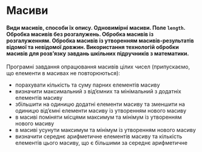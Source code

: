 # Масиви
#### Види масивів, способи їх опису. Одновимірні масиви. Поле `length`. Обробка масивів без розгалужень. Обробка масивів із розгалуженням. Обробка масивів із утворенням масивів-результатів відомої та невідомої довжин. Використання технологій обробки масивів для розв’язку завдань шкільних підручників з математики.

Програмні завдання опрацювання масивів цілих чисел (припускаємо, що елементи в масивах не повторюються):
- порахувати кількість та суму парних елементів масиву
- визначити максимальний з від’ємних та мінімальний з додатніх елементів масиву
- збільшити на одиницю додатні елементи масиву та зменшити на одиницю від’ємні елементи масиву із утворенням нового масиву
- в масиві поміняти місцями максимум та мінімум із утворенням нового масиву
- в масиві усунути максимум та мінімум із утворенням нового масиву
- визначити середнє арифметичне елементів масиву та кількість елементів цього масиву, що є більшими за середнє арифметичне
